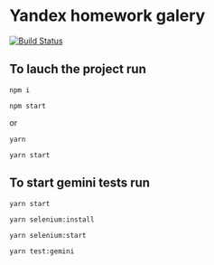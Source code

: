 # Yandex homework galery

[![Build Status](https://travis-ci.org/vkrbt/yandex-gallery.svg?branch=master)](https://travis-ci.org/vkrbt/yandex-gallery)

## To lauch the project run

```
npm i

npm start
```

or

```
yarn

yarn start
```


## To start gemini tests run
```
yarn start

yarn selenium:install

yarn selenium:start

yarn test:gemini
```
